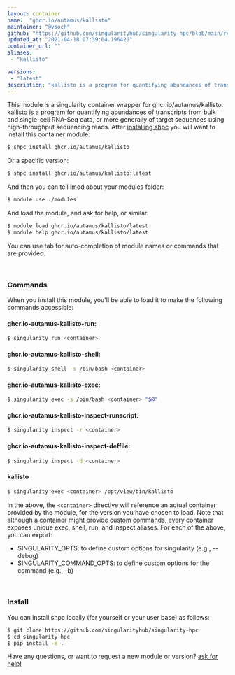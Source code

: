 ```yaml
---
layout: container
name:  "ghcr.io/autamus/kallisto"
maintainer: "@vsoch"
github: "https://github.com/singularityhub/singularity-hpc/blob/main/registry/ghcr.io/autamus/kallisto/container.yaml"
updated_at: "2021-04-18 07:39:04.196420"
container_url: ""
aliases:
 - "kallisto"

versions:
 - "latest"
description: "kallisto is a program for quantifying abundances of transcripts from bulk and single-cell RNA-Seq data, or more generally of target sequences using high-throughput sequencing reads."
---
```


This module is a singularity container wrapper for ghcr.io/autamus/kallisto.
kallisto is a program for quantifying abundances of transcripts from bulk and single-cell RNA-Seq data, or more generally of target sequences using high-throughput sequencing reads.
After [installing shpc](#install) you will want to install this container module:

```bash
$ shpc install ghcr.io/autamus/kallisto
```

Or a specific version:

```bash
$ shpc install ghcr.io/autamus/kallisto:latest
```

And then you can tell lmod about your modules folder:

```bash
$ module use ./modules
```

And load the module, and ask for help, or similar.

```bash
$ module load ghcr.io/autamus/kallisto/latest
$ module help ghcr.io/autamus/kallisto/latest
```

You can use tab for auto-completion of module names or commands that are provided.

<br>

### Commands

When you install this module, you'll be able to load it to make the following commands accessible:

#### ghcr.io-autamus-kallisto-run:

```bash
$ singularity run <container>
```

#### ghcr.io-autamus-kallisto-shell:

```bash
$ singularity shell -s /bin/bash <container>
```

#### ghcr.io-autamus-kallisto-exec:

```bash
$ singularity exec -s /bin/bash <container> "$@"
```

#### ghcr.io-autamus-kallisto-inspect-runscript:

```bash
$ singularity inspect -r <container>
```

#### ghcr.io-autamus-kallisto-inspect-deffile:

```bash
$ singularity inspect -d <container>
```


#### kallisto
       
```bash
$ singularity exec <container> /opt/view/bin/kallisto
```



In the above, the `<container>` directive will reference an actual container provided
by the module, for the version you have chosen to load. Note that although a container
might provide custom commands, every container exposes unique exec, shell, run, and
inspect aliases. For each of the above, you can export:

 - SINGULARITY_OPTS: to define custom options for singularity (e.g., --debug)
 - SINGULARITY_COMMAND_OPTS: to define custom options for the command (e.g., -b)

<br>
  
### Install

You can install shpc locally (for yourself or your user base) as follows:

```bash
$ git clone https://github.com/singularityhub/singularity-hpc
$ cd singularity-hpc
$ pip install -e .
```

Have any questions, or want to request a new module or version? [ask for help!](https://github.com/singularityhub/singularity-hpc/issues)